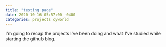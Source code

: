 ```yaml
---
title: "testing page"
date: 2020-10-16 05:57:00 -0400
categories: projects cyworld
---
```

I'm going to recap the projects I've been doing and what I've studied while starting the github blog.
